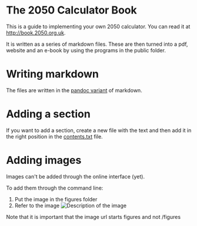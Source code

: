 The 2050 Calculator Book
===============

This is a guide to implementing your own 2050 calculator. You can read it at http://book.2050.org.uk.

It is written as a series of markdown files. These are then turned into a pdf, website and an e-book by using the programs in the public folder.

# Writing markdown

The files are written in the [pandoc variant](http://johnmacfarlane.net/pandoc/README.html#pandocs-markdown) of markdown. 

# Adding a section

If you want to add a section, create a new file with the text and then add it in the right position in the [contents.txt](./contents.txt) file.

# Adding images

Images can't be added through the online interface (yet).

To add them through the command line:

1. Put the image in the figures folder
2. Refer to the image ![Description of the image](figures/filename-of-image.png)

Note that it is important that the image url starts figures and not /figures
